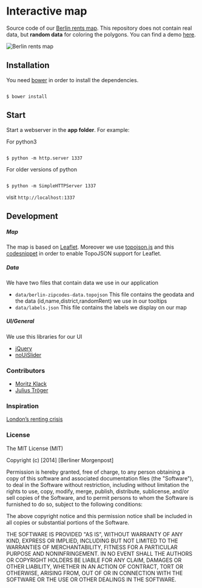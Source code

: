 # Interactive map

Source code of our [Berlin rents map](http://morgenpost.de/mietkarte).
This repository does not contain real data, but **random data** for coloring the polygons.
You can find a demo [here](http://berlinermorgenpost.github.io/mietkarte/).

![Berlin rents map](http://interaktiv.morgenpost.de/mietkarte-berlin/img/thumb_mietkarte.jpg)



## Installation
You need [bower](http://bower.io) in order to install the dependencies.

```shell

$ bower install 

```

## Start
Start a webserver in the **app folder**. For example:

For python3 
```shell

$ python -m http.server 1337
```

For older versions of python
```shell

$ python -m SimpleHTTPServer 1337
```

visit `http://localhost:1337`


## Development

##### Map
The map is based on [Leaflet](http://leafletjs.com). Moreover we use [topojson.js](https://github.com/mbostock/topojson) and this [codesnippet](https://gist.github.com/rclark/5779673) in order to enable TopoJSON support for Leaflet.

##### Data
We have two files that contain data we use in our application

* `data/berlin-zipcodes-data.topojson` This file contains the geodata and the data (id,name,district,randomRent) we use in our tooltips
* `data/labels.json` This file contains the labels we display on our map

##### UI/General
We use this libraries for our UI

* [jQuery](http://jquery.com)
* [noUiSlider](http://refreshless.com/nouislider/)


### Contributors
* [Moritz Klack](http://github.com/moklick)
* [Julius Tröger](http://twitter.com/juliustroeger)


### Inspiration 
[London’s renting crisis](http://www.ft.com/intl/cms/s/2/ad4ef6a4-503d-11e3-befe-00144feabdc0.html)


### License

The MIT License (MIT)

Copyright (c) [2014] [Berliner Morgenpost]

Permission is hereby granted, free of charge, to any person obtaining a copy
of this software and associated documentation files (the "Software"), to deal
in the Software without restriction, including without limitation the rights
to use, copy, modify, merge, publish, distribute, sublicense, and/or sell
copies of the Software, and to permit persons to whom the Software is
furnished to do so, subject to the following conditions:

The above copyright notice and this permission notice shall be included in all
copies or substantial portions of the Software.

THE SOFTWARE IS PROVIDED "AS IS", WITHOUT WARRANTY OF ANY KIND, EXPRESS OR
IMPLIED, INCLUDING BUT NOT LIMITED TO THE WARRANTIES OF MERCHANTABILITY,
FITNESS FOR A PARTICULAR PURPOSE AND NONINFRINGEMENT. IN NO EVENT SHALL THE
AUTHORS OR COPYRIGHT HOLDERS BE LIABLE FOR ANY CLAIM, DAMAGES OR OTHER
LIABILITY, WHETHER IN AN ACTION OF CONTRACT, TORT OR OTHERWISE, ARISING FROM,
OUT OF OR IN CONNECTION WITH THE SOFTWARE OR THE USE OR OTHER DEALINGS IN THE
SOFTWARE.
